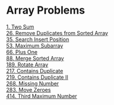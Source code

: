 # Array Problems

[1. Two Sum]()</br>
[26. Remove Duplicates from Sorted Array]()</br>
[35. Search Insert Position]()</br>
[53. Maximum Subarray]()</br>
[66. Plus One]()</br>
[88. Merge Sorted Array](https://leetcode.com/problems/merge-sorted-array/)</br>
[189. Rotate Array](https://leetcode.com/problems/rotate-array/)</br>
[217. Contains Duplicate](https://leetcode.com/problems/contains-duplicate/)</br>
[219. Contains Duplicate II](https://leetcode.com/problems/contains-duplicate-ii)</br>
[268. Missing Number](https://leetcode.com/problems/missing-number/)</br>
[283. Move Zeroes](https://leetcode.com/problems/move-zeroes/)</br>
[414. Third Maximum Number](https://leetcode.com/problems/third-maximum-number/)</br>